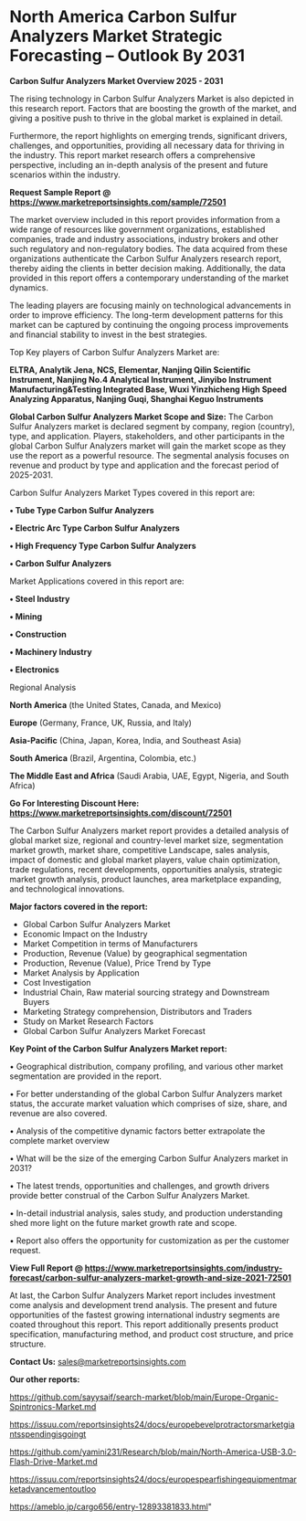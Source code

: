 # North America Carbon Sulfur Analyzers Market Strategic Forecasting – Outlook By 2031

<Strong> Carbon Sulfur Analyzers Market Overview 2025 - 2031</strong>

The rising technology in Carbon Sulfur Analyzers Market is also depicted in this research report. Factors that are boosting the growth of the market, and giving a positive push to thrive in the global market is explained in detail.

Furthermore, the report highlights on emerging trends, significant drivers, challenges, and opportunities, providing all necessary data for thriving in the industry. This report market research offers a comprehensive perspective, including an in-depth analysis of the present and future scenarios within the industry.

<strong>Request Sample Report @ <a href=https://www.marketreportsinsights.com/sample/72501>https://www.marketreportsinsights.com/sample/72501</a></strong>

The market overview included in this report provides information from a wide range of resources like government organizations, established companies, trade and industry associations, industry brokers and other such regulatory and non-regulatory bodies. The data acquired from these organizations authenticate the Carbon Sulfur Analyzers research report, thereby aiding the clients in better decision making. Additionally, the data provided in this report offers a contemporary understanding of the market dynamics.

The leading players are focusing mainly on technological advancements in order to improve efficiency. The long-term development patterns for this market can be captured by continuing the ongoing process improvements and financial stability to invest in the best strategies.

Top Key players of Carbon Sulfur Analyzers Market are:

<strong>ELTRA, Analytik Jena, NCS, Elementar, Nanjing Qilin Scientific Instrument, Nanjing No.4 Analytical Instrument, Jinyibo Instrument Manufacturing&Testing Integrated Base, Wuxi Yinzhicheng High Speed Analyzing Apparatus, Nanjing Guqi, Shanghai Keguo Instruments</strong>

<strong><b>Global Carbon Sulfur Analyzers Market Scope and Size:</b></strong>
The Carbon Sulfur Analyzers market is declared segment by company, region (country), type, and application. Players, stakeholders, and other participants in the global Carbon Sulfur Analyzers market will gain the market scope as they use the report as a powerful resource. The segmental analysis focuses on revenue and product by type and application and the forecast period of 2025-2031.

Carbon Sulfur Analyzers Market Types covered in this report are:

<strong>• Tube Type Carbon Sulfur Analyzers

• Electric Arc Type Carbon Sulfur Analyzers

• High Frequency Type Carbon Sulfur Analyzers

• Carbon Sulfur Analyzers</strong>

Market Applications covered in this report are:

<strong>• Steel Industry

• Mining

• Construction

• Machinery Industry

• Electronics</strong> 

Regional Analysis

<strong>North America</strong> (the United States, Canada, and Mexico)

<strong>Europe</strong> (Germany, France, UK, Russia, and Italy)

<strong>Asia-Pacific</strong> (China, Japan, Korea, India, and Southeast Asia)

<strong>South America</strong> (Brazil, Argentina, Colombia, etc.)

<strong>The Middle East and Africa</strong> (Saudi Arabia, UAE, Egypt, Nigeria, and South Africa)

<strong>Go For Interesting Discount Here: <a href=https://www.marketreportsinsights.com/discount/72501>https://www.marketreportsinsights.com/discount/72501</a></strong>

The Carbon Sulfur Analyzers market report provides a detailed analysis of global market size, regional and country-level market size, segmentation market growth, market share, competitive Landscape, sales analysis, impact of domestic and global market players, value chain optimization, trade regulations, recent developments, opportunities analysis, strategic market growth analysis, product launches, area marketplace expanding, and technological innovations.

<strong><b>Major factors covered in the report:</b></strong>
<ul>
  <li>Global Carbon Sulfur Analyzers Market </li>
  <li>Economic Impact on the Industry</li>
  <li>Market Competition in terms of Manufacturers</li>
  <li>Production, Revenue (Value) by geographical segmentation</li>
  <li>Production, Revenue (Value), Price Trend by Type</li>
  <li>Market Analysis by Application</li>
  <li>Cost Investigation</li>
  <li>Industrial Chain, Raw material sourcing strategy and Downstream Buyers</li>
  <li>Marketing Strategy comprehension, Distributors and Traders</li>
  <li>Study on Market Research Factors</li>
  <li>Global Carbon Sulfur Analyzers Market Forecast</li>
</ul>

<strong><b>Key Point of the Carbon Sulfur Analyzers Market report:</b></strong>

• Geographical distribution, company profiling, and various other market segmentation are provided in the report.

• For better understanding of the global Carbon Sulfur Analyzers market status, the accurate market valuation which comprises of size, share, and revenue are also covered.

• Analysis of the competitive dynamic factors better extrapolate the complete market overview

• What will be the size of the emerging Carbon Sulfur Analyzers market in 2031?

• The latest trends, opportunities and challenges, and growth drivers provide better construal of the Carbon Sulfur Analyzers Market.

• In-detail industrial analysis, sales study, and production understanding shed more light on the future market growth rate and scope.

• Report also offers the opportunity for customization as per the customer request.

<strong><b>View Full Report @ <a href=https://www.marketreportsinsights.com/industry-forecast/carbon-sulfur-analyzers-market-growth-and-size-2021-72501>https://www.marketreportsinsights.com/industry-forecast/carbon-sulfur-analyzers-market-growth-and-size-2021-72501</a></b></strong>


At last, the Carbon Sulfur Analyzers Market report includes investment come analysis and development trend analysis. The present and future opportunities of the fastest growing international industry segments are coated throughout this report. This report additionally presents product specification, manufacturing method, and product cost structure, and price structure.

<strong>Contact Us:</strong>
sales@marketreportsinsights.com

<strong>Our other reports:</strong>

<a href=https://github.com/sayysaif/search-market/blob/main/Europe-Organic-Spintronics-Market.md>https://github.com/sayysaif/search-market/blob/main/Europe-Organic-Spintronics-Market.md</a>

<a href=https://issuu.com/reportsinsights24/docs/europebevelprotractorsmarketgiantsspendingisgoingt>https://issuu.com/reportsinsights24/docs/europebevelprotractorsmarketgiantsspendingisgoingt</a>

<a href=https://github.com/yamini231/Research/blob/main/North-America-USB-3.0-Flash-Drive-Market.md>https://github.com/yamini231/Research/blob/main/North-America-USB-3.0-Flash-Drive-Market.md</a>

<a href=https://issuu.com/reportsinsights24/docs/europespearfishingequipmentmarketadvancementoutloo>https://issuu.com/reportsinsights24/docs/europespearfishingequipmentmarketadvancementoutloo</a>

<a href=https://ameblo.jp/cargo656/entry-12893381833.html>https://ameblo.jp/cargo656/entry-12893381833.html</a>"
